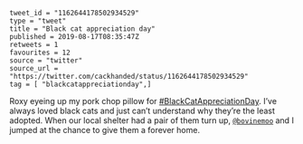 ```
tweet_id = "1162644178502934529"
type = "tweet"
title = "Black cat appreciation day"
published = 2019-08-17T08:35:47Z
retweets = 1
favourites = 12
source = "twitter"
source_url = "https://twitter.com/cackhanded/status/1162644178502934529"
tag = [ "blackcatappreciationday",]
```

Roxy eyeing up my pork chop pillow for [#BlackCatAppreciationDay](/tags/blackcatappreciationday/). I’ve always loved black cats and just can’t understand why they’re the least adopted. When our local shelter had a pair of them turn up, [`@bovinemoo`](https://twitter.com/bovinemoo) and I jumped at the chance to give them a forever home.

<p class='image'><img src='http://mnf.m17s.net/2019/08/17/ECKKtTuXkAApTa2.jpg' alt=''></p>

